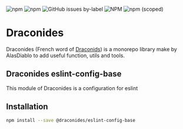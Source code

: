 ![npm](https://img.shields.io/npm/dw/@draconides/eslint-config-base)
![npm](https://img.shields.io/npm/dt/@draconides/eslint-config-base)
![GitHub issues by-label](https://img.shields.io/github/issues/AlasDiablo/draconides/@draconides/eslint-config-base)
![NPM](https://img.shields.io/npm/l/@draconides/eslint-config-base?color=%234c1)
![npm (scoped)](https://img.shields.io/npm/v/@draconides/eslint-config-base)

# Draconides

Draconides (French word of [Draconids](https://en.wikipedia.org/wiki/Draconids)) is a monorepo library make by AlasDiablo to add useful function, utils and tools.

## Draconides eslint-config-base

This module of Draconides is a configuration for eslint

## Installation

```bash
npm install --save @draconides/eslint-config-base
```
